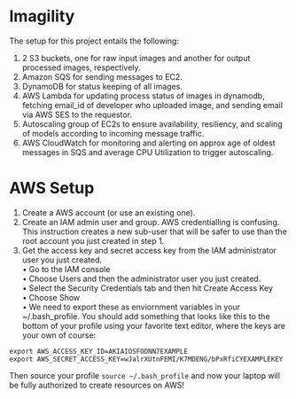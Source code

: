 # Imagility

The setup for this project entails the following:
1. 2 S3 buckets, one for raw input images and another for output processed images, respectively.
2. Amazon SQS for sending messages to EC2.
3. DynamoDB for status keeping of all images.
4. AWS Lambda for updating process status of images in dynamodb, fetching email_id of developer who uploaded image, and sending email via AWS SES to the requestor.
5. Autoscaling group of EC2s to ensure availability, resiliency, and scaling of models according to incoming message traffic.
6. AWS CloudWatch for monitoring and alerting on approx age of oldest messages in SQS and average CPU Utilization to trigger autoscaling.


# AWS Setup
1. Create a AWS account (or use an existing one).
2. Create an IAM admin user and group. AWS credentialling is confusing. This instruction creates a new sub-user that will be safer to use than the root account you just created in step 1.
3. Get the access key and secret access key from the IAM administrator user you just created.  
• Go to the IAM console  
• Choose Users and then the administrator user you just created.  
• Select the Security Credentials tab and then hit Create Access Key  
• Choose Show   
• We need to export these as enviornment variables in your ~/.bash_profile. You should add something that looks like this to the bottom of your profile using your favorite text editor, where the keys are your own of course:
```
export AWS_ACCESS_KEY_ID=AKIAIOSFODNN7EXAMPLE
export AWS_SECRET_ACCESS_KEY=wJalrXUtnFEMI/K7MDENG/bPxRfiCYEXAMPLEKEY
```
Then source your profile ```source ~/.bash_profile``` and now your laptop will be fully authorized to create resources on AWS!
